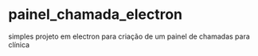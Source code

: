 # painel_chamada_electron
simples projeto em electron para criação de um painel de chamadas para clínica
